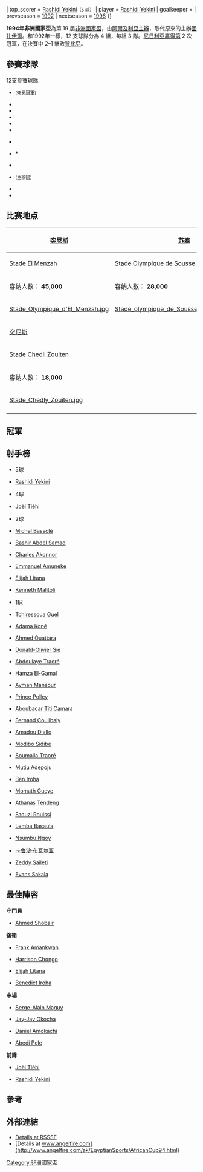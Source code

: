 | top_scorer =  [Rashidi Yekini](https://zh.wikipedia.org/wiki/Rashidi_Yekini "wikilink")<small>（5 球）</small> | player =  [Rashidi Yekini](https://zh.wikipedia.org/wiki/Rashidi_Yekini "wikilink") | goalkeeper = | prevseason = [1992](../Page/1992年非洲國家盃.md "wikilink") | nextseason = [1996](../Page/1996年非洲國家盃.md "wikilink") }}

**1994年非洲國家盃**為第 19 屆[非洲國家盃](../Page/非洲國家盃.md "wikilink")，由[阿爾及利亞主辦](https://zh.wikipedia.org/wiki/阿爾及利亞 "wikilink")，取代原來的主辦[國扎伊爾](https://zh.wikipedia.org/wiki/國扎伊爾 "wikilink")。和1992年一樣，12 支球隊分為 4 組，每組 3 隊。[尼日利亞贏得第](https://zh.wikipedia.org/wiki/尼日利亞 "wikilink") 2 次冠軍，在決賽中 2–1 擊敗[贊比亞](https://zh.wikipedia.org/wiki/贊比亞 "wikilink")。

## 參賽球隊

12支參賽球隊:

  - <small>(衛冕冠軍)</small>

  -
  -
  -
  -
  -
<!-- end list -->

  -
  - \*

  -
  - <small>(主辦國)</small>

  -
  -
## 比赛地点

<center>

<table>
<thead>
<tr class="header">
<th><p><a href="https://zh.wikipedia.org/wiki/突尼斯" title="wikilink">突尼斯</a></p></th>
<th><p><a href="../Page/苏塞.md" title="wikilink">苏塞</a></p></th>
</tr>
</thead>
<tbody>
<tr class="odd">
<td><p><a href="https://zh.wikipedia.org/wiki/Stade_El_Menzah" title="wikilink">Stade El Menzah</a></p></td>
<td><p><a href="https://zh.wikipedia.org/wiki/Stade_Olympique_de_Sousse" title="wikilink">Stade Olympique de Sousse</a></p></td>
</tr>
<tr class="even">
<td><p>容纳人数： <strong>45,000</strong></p></td>
<td><p>容纳人数： <strong>28,000</strong></p></td>
</tr>
<tr class="odd">
<td><p><a href="https://zh.wikipedia.org/wiki/File:Stade_Olympique_d&#39;El_Menzah.jpg" title="fig:Stade_Olympique_d&#39;El_Menzah.jpg">Stade_Olympique_d'El_Menzah.jpg</a></p></td>
<td><p><a href="https://zh.wikipedia.org/wiki/File:Stade_olympique_de_Sousse,_13_avril_2016.jpg" title="fig:Stade_olympique_de_Sousse,_13_avril_2016.jpg">Stade_olympique_de_Sousse,_13_avril_2016.jpg</a></p></td>
</tr>
<tr class="even">
<td><p><a href="https://zh.wikipedia.org/wiki/突尼斯" title="wikilink">突尼斯</a></p></td>
<td></td>
</tr>
<tr class="odd">
<td><p><a href="https://zh.wikipedia.org/wiki/Stade_Chedli_Zouiten" title="wikilink">Stade Chedli Zouiten</a></p></td>
<td></td>
</tr>
<tr class="even">
<td><p>容纳人数： <strong>18,000</strong></p></td>
<td></td>
</tr>
<tr class="odd">
<td><p><a href="https://zh.wikipedia.org/wiki/File:Stade_Chedly_Zouiten.jpg" title="fig:Stade_Chedly_Zouiten.jpg">Stade_Chedly_Zouiten.jpg</a></p></td>
<td></td>
</tr>
<tr class="even">
<td></td>
<td></td>
</tr>
</tbody>
</table>

</center>

## 冠軍

## 射手榜

  - 5球

<!-- end list -->

  - [Rashidi Yekini](https://zh.wikipedia.org/wiki/Rashidi_Yekini "wikilink")

<!-- end list -->

  - 4球

<!-- end list -->

  - [Joël Tiéhi](https://zh.wikipedia.org/wiki/Joël_Tiéhi "wikilink")

<!-- end list -->

  - 2球

<!-- end list -->

  - [Michel Bassolé](https://zh.wikipedia.org/wiki/Michel_Bassolé "wikilink")

  - [Bashir Abdel Samad](https://zh.wikipedia.org/wiki/Bashir_Abdel_Samad "wikilink")

<!-- end list -->

  - [Charles Akonnor](https://zh.wikipedia.org/wiki/Charles_Akonnor "wikilink")

  - [Emmanuel Amuneke](https://zh.wikipedia.org/wiki/Emmanuel_Amuneke "wikilink")

<!-- end list -->

  - [Elijah Litana](https://zh.wikipedia.org/wiki/Elijah_Litana "wikilink")

  - [Kenneth Malitoli](https://zh.wikipedia.org/wiki/Kenneth_Malitoli "wikilink")

<!-- end list -->

  - 1球

<!-- end list -->

  - [Tchiressoua Guel](https://zh.wikipedia.org/wiki/Tchiressoua_Guel "wikilink")

  - [Adama Koné](https://zh.wikipedia.org/wiki/Adama_Koné "wikilink")

  - [Ahmed Ouattara](https://zh.wikipedia.org/wiki/Ahmed_Ouattara_\(footballer\) "wikilink")

  - [Donald-Olivier Sie](https://zh.wikipedia.org/wiki/Donald-Olivier_Sie "wikilink")

  - [Abdoulaye Traoré](https://zh.wikipedia.org/wiki/Abdoulaye_Traoré_\(Côte_d'Ivoire_footballer\) "wikilink")

  - [Hamza El-Gamal](https://zh.wikipedia.org/wiki/Hamza_El-Gamal "wikilink")

  - [Ayman Mansour](https://zh.wikipedia.org/wiki/Ayman_Mansour "wikilink")

  - [Prince Polley](https://zh.wikipedia.org/wiki/Prince_Polley "wikilink")

<!-- end list -->

  - [Aboubacar Titi Camara](https://zh.wikipedia.org/wiki/Aboubacar_Titi_Camara "wikilink")

  - [Fernand Coulibaly](https://zh.wikipedia.org/wiki/Fernand_Coulibaly "wikilink")

  - [Amadou Diallo](https://zh.wikipedia.org/wiki/Amadou_Diallo_\(footballer\) "wikilink")

  - [Modibo Sidibé](https://zh.wikipedia.org/wiki/Modibo_Sidibé "wikilink")

  - [Soumaila Traoré](https://zh.wikipedia.org/wiki/Soumaila_Traoré "wikilink")

  - [Mutiu Adepoju](https://zh.wikipedia.org/wiki/Mutiu_Adepoju "wikilink")

  - [Ben Iroha](https://zh.wikipedia.org/wiki/Ben_Iroha "wikilink")

  - [Momath Gueye](https://zh.wikipedia.org/wiki/Momath_Gueye "wikilink")

<!-- end list -->

  - [Athanas Tendeng](https://zh.wikipedia.org/wiki/Athanas_Tendeng "wikilink")

  - [Faouzi Rouissi](https://zh.wikipedia.org/wiki/Faouzi_Rouissi "wikilink")

  - [Lemba Basaula](https://zh.wikipedia.org/wiki/Basaula_Lemba "wikilink")

  - [Nsumbu Ngoy](https://zh.wikipedia.org/wiki/Nsumbu_Ngoy "wikilink")

  - [卡鲁沙·布瓦尔亚](https://zh.wikipedia.org/wiki/卡鲁沙·布瓦尔亚 "wikilink")

  - [Zeddy Saileti](https://zh.wikipedia.org/wiki/Zeddy_Saileti "wikilink")

  - [Evans Sakala](https://zh.wikipedia.org/wiki/Evans_Sakala "wikilink")

## 最佳陣容

**守門員**

  - [Ahmed Shobair](https://zh.wikipedia.org/wiki/Ahmed_Shobair "wikilink")

**後衛**

  - [Frank Amankwah](https://zh.wikipedia.org/wiki/Frank_Amankwah "wikilink")

  - [Harrison Chongo](https://zh.wikipedia.org/wiki/Harrison_Chongo "wikilink")

  - [Elijah Litana](https://zh.wikipedia.org/wiki/Elijah_Litana "wikilink")

  - [Benedict Iroha](https://zh.wikipedia.org/wiki/Benedict_Iroha "wikilink")

**中場**

  - [Serge-Alain Maguy](https://zh.wikipedia.org/wiki/Serge-Alain_Maguy "wikilink")

  - [Jay-Jay Okocha](https://zh.wikipedia.org/wiki/Jay-Jay_Okocha "wikilink")

  - [Daniel Amokachi](https://zh.wikipedia.org/wiki/Daniel_Amokachi "wikilink")

  - [Abedi Pele](https://zh.wikipedia.org/wiki/Abedi_Pele "wikilink")

**前鋒**

  - [Joël Tiéhi](https://zh.wikipedia.org/wiki/Joël_Tiéhi "wikilink")

  - [Rashidi Yekini](https://zh.wikipedia.org/wiki/Rashidi_Yekini "wikilink")

## 參考

## 外部連結

  - [Details at RSSSF](http://www.rsssf.com/tables/94a.html)
  - [Details at www.angelfire.com](http://www.angelfire.com/ak/EgyptianSports/AfricanCup94.html)

[Category:非洲國家盃](https://zh.wikipedia.org/wiki/Category:非洲國家盃 "wikilink")